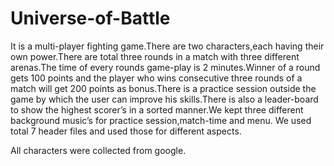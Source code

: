 # Universe-of-Battle
It is a multi-player fighting game.There are two characters,each having their own power.There are total three rounds in a match with three different arenas.The time of every rounds game-play is 2 minutes.Winner of a round gets 100 points and the player who wins consecutive three rounds of a match will get 200 points as bonus.There is a practice session outside the game by which the user can improve his skills.There is also a leader-board to show the highest scorer’s in a sorted manner.We kept three different background music’s  for practice session,match-time and menu.
We used total 7 header files and used those for different aspects.

All characters were collected from google.
